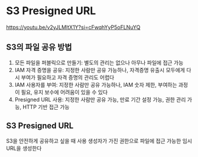 S3 Presigned URL
=

https://youtu.be/v2yJLMltX1Y?si=cFwqhYyP5oFLNuYQ

S3의 파일 공유 방법
-
1. 모든 파일을 퍼블릭으로 만들기: 별도의 관리는 없으나 아무나 파일에 접근 가능
2. IAM 자격 증명을 공유: 지정한 사람만 공유 가능하나, 자격증명 유출시 모두에게 다시 부여가 필요하고 자격 증명의 관리도 어렵다
3. IAM 사용자를 부여: 지정한 사람만 공유 가능하나, IAM 숫자 제한, 부여하는 과정이 필요, 유지 보수에 어려움이 있을 수 있다
4. Presigned URL 사용: 지정한 사람만 공유 가능, 만료 기간 설정 가능, 권한 관리 가능, HTTP 기반 접근 가능

S3 Presigned URL
-
S3을 안전하게 공유하고 싶을 때 사용
생성자가 가진 권한으로 파일에 접근 가능한 임시 URL을 생성한다

